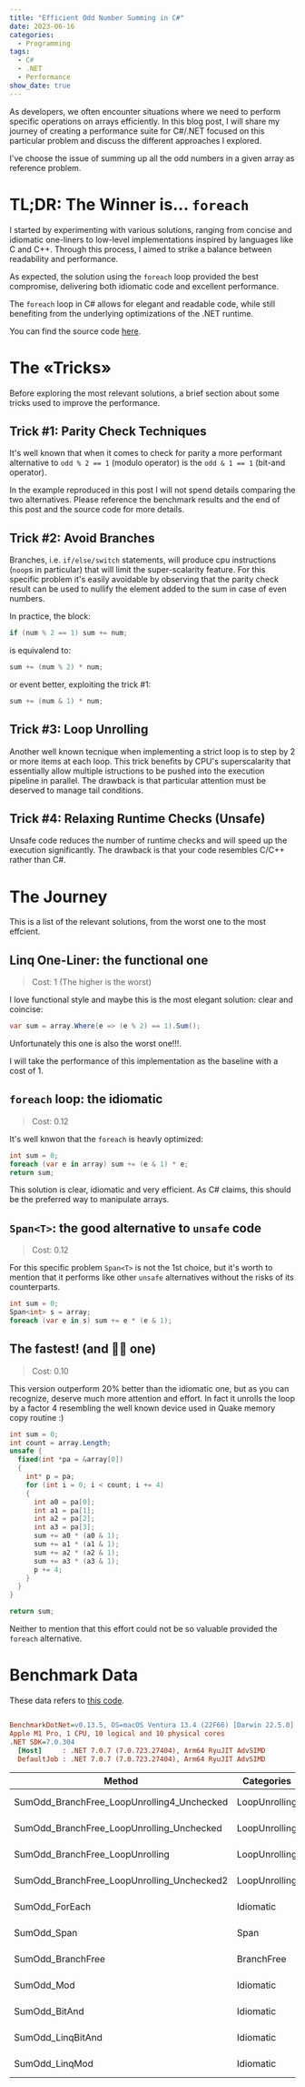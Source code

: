 ```yaml
---
title: "Efficient Odd Number Summing in C#"
date: 2023-06-16
categories:
  - Programming
tags:
  - C#
  - .NET
  - Performance
show_date: true
---
```


As developers, we often encounter situations where we need to perform specific operations on arrays efficiently. In this blog post, I will share my journey of creating a performance suite for C#/.NET focused on this particular problem and discuss the different approaches I explored.

I've choose the issue of summing up all the odd numbers in a given array as reference problem.

# TL;DR: The Winner is… `foreach`

I started by experimenting with various solutions, ranging from concise and idiomatic one-liners to low-level implementations inspired by languages like C and C++. Through this process, I aimed to strike a balance between readability and performance.

As expected, the solution using the `foreach` loop provided the best compromise, delivering both idiomatic code and excellent performance.

The `foreach` loop in C# allows for elegant and readable code, while still benefiting from the underlying optimizations of the .NET runtime.

You can find the source code [here](https://github.com/MrBogomips/DotnetPerfLab/blob/main/Tricks/SummingOddNumbers.cs).

# The «Tricks»

Before exploring the most relevant solutions, a brief section about some tricks used to improve the performance.

## Trick #1: Parity Check Techniques

It's well known that when it comes to check for parity a more performant alternative to `odd % 2 == 1` (modulo operator) is the `odd & 1 == 1` (bit-and operator).

In the example reproduced in this post I will not spend details comparing the two alternatives. Please reference the benchmark results and the end of this post and the source code for more details.

## Trick #2: Avoid Branches

Branches, i.e. `if/else/switch` statements, will produce cpu instructions (`noop`s in particular) that will limit the super-scalarity feature.
For this specific problem it's easily avoidable by observing that the parity check result can be used to nullify the element added to the sum in case of even numbers.

In practice, the block:

``` csharp
if (num % 2 == 1) sum += num;
```

is equivalend to:

``` csharp
sum += (num % 2) * num;
```

or event better, exploiting the trick #1:

``` csharp
sum += (num & 1) * num;
```

## Trick #3: Loop Unrolling

Another well known tecnique when implementing a strict loop is to step by 2 or more items at each loop. This trick benefits by CPU's superscalarity that essentially allow multiple istructions to be pushed into the execution pipeline in parallel.
The drawback is that particular attention must be deserved to manage tail conditions.

## Trick #4: Relaxing Runtime Checks (Unsafe)

Unsafe code reduces the number of runtime checks and will speed up the execution significantly.
The drawback is that your code resembles C/C++ rather than C#.

# The Journey

This is a list of the relevant solutions, from the worst one to the most effcient.

## Linq One-Liner: the functional one

> Cost: 1 (The higher is the worst)

I love functional style and maybe this is the most elegant solution: clear and coincise:

``` csharp
var sum = array.Where(e => (e % 2) == 1).Sum();
```

Unfortunately this one is also the worst one!!!.

I will take the performance of this implementation as the baseline with a cost of 1.

## `foreach` loop: the idiomatic

> Cost: 0.12

It's well knwon that the `foreach` is heavly optimized:

``` csharp
int sum = 0;
foreach (var e in array) sum += (e & 1) * e;
return sum;
```

This solution is clear, idiomatic and very efficient.
As C# claims, this should be the preferred way to manipulate arrays.

## `Span<T>`: the good alternative to `unsafe` code

> Cost: 0.12

For this specific problem `Span<T>` is not the 1st choice, but it's worth to mention
that it performs like other `unsafe` alternatives without the risks of its counterparts.

``` csharp
int sum = 0;
Span<int> s = array;
foreach (var e in s) sum += e * (e & 1);
```

## The fastest! (and 🏴‍☠️ one)

> Cost: 0.10

This version outperform 20% better than the idiomatic one, but as you can recognize, 
deserve much more attention and effort.
In fact it unrolls the loop by a factor 4 resembling the well known device used in Quake memory copy
routine :)


``` csharp
int sum = 0;
int count = array.Length;
unsafe {
  fixed(int *pa = &array[0])
  {
    int* p = pa;
    for (int i = 0; i < count; i += 4)
    {
      int a0 = pa[0];
      int a1 = pa[1];
      int a2 = pa[2];
      int a3 = pa[3];
      sum += a0 * (a0 & 1);
      sum += a1 * (a1 & 1);
      sum += a2 * (a2 & 1);
      sum += a3 * (a3 & 1);
      p += 4;
    }
  }
}

return sum;
```

Neither to mention that this effort could not be so valuable provided the `foreach` alternative.

# Benchmark Data

These data refers to [this code](https://github.com/MrBogomips/DotnetPerfLab/blob/main/Tricks/SummingOddNumbers.cs).


``` ini

BenchmarkDotNet=v0.13.5, OS=macOS Ventura 13.4 (22F66) [Darwin 22.5.0]
Apple M1 Pro, 1 CPU, 10 logical and 10 physical cores
.NET SDK=7.0.304
  [Host]     : .NET 7.0.7 (7.0.723.27404), Arm64 RyuJIT AdvSIMD
  DefaultJob : .NET 7.0.7 (7.0.723.27404), Arm64 RyuJIT AdvSIMD

```

|                                     Method |    Categories |      Mean |    Error |   StdDev | Ratio | Rank |
|------------------------------------------- |-------------- |----------:|---------:|---------:|------:|-----:|
| SumOdd_BranchFree_LoopUnrolling4_Unchecked | LoopUnrolling |  81.35 ns | 0.315 ns | 0.295 ns |  0.10 |    I |
|  SumOdd_BranchFree_LoopUnrolling_Unchecked | LoopUnrolling |  84.94 ns | 0.538 ns | 0.503 ns |  0.10 |   II |
|            SumOdd_BranchFree_LoopUnrolling | LoopUnrolling |  86.71 ns | 0.943 ns | 0.882 ns |  0.10 |  III |
| SumOdd_BranchFree_LoopUnrolling_Unchecked2 | LoopUnrolling |  94.89 ns | 0.851 ns | 0.796 ns |  0.11 |   IV |
|                             SumOdd_ForEach |     Idiomatic | 102.03 ns | 0.344 ns | 0.305 ns |  0.12 |    V |
|                                SumOdd_Span |          Span | 102.86 ns | 0.520 ns | 0.435 ns |  0.12 |    V |
|                          SumOdd_BranchFree |    BranchFree | 112.14 ns | 0.704 ns | 0.659 ns |  0.13 |   VI |
|                                 SumOdd_Mod |     Idiomatic | 204.38 ns | 0.469 ns | 0.391 ns |  0.24 |  VII |
|                              SumOdd_BitAnd |     Idiomatic | 204.75 ns | 0.516 ns | 0.457 ns |  0.24 |  VII |
|                          SumOdd_LinqBitAnd |     Idiomatic | 805.39 ns | 7.803 ns | 7.299 ns |  0.96 | VIII |
|                             SumOdd_LinqMod |     Idiomatic | 841.79 ns | 6.893 ns | 6.111 ns |  1.00 |   IX |
